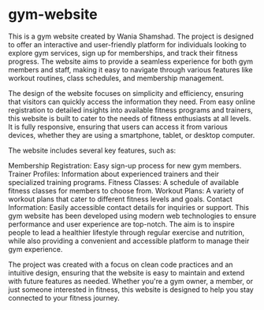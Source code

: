 # gym-website
This is a gym website created by Wania Shamshad. The project is designed to offer an interactive and user-friendly platform for individuals looking to explore gym services, sign up for memberships, and track their fitness progress. The website aims to provide a seamless experience for both gym members and staff, making it easy to navigate through various features like workout routines, class schedules, and membership management.

The design of the website focuses on simplicity and efficiency, ensuring that visitors can quickly access the information they need. From easy online registration to detailed insights into available fitness programs and trainers, this website is built to cater to the needs of fitness enthusiasts at all levels. It is fully responsive, ensuring that users can access it from various devices, whether they are using a smartphone, tablet, or desktop computer.

The website includes several key features, such as:

Membership Registration: Easy sign-up process for new gym members.
Trainer Profiles: Information about experienced trainers and their specialized training programs.
Fitness Classes: A schedule of available fitness classes for members to choose from.
Workout Plans: A variety of workout plans that cater to different fitness levels and goals.
Contact Information: Easily accessible contact details for inquiries or support.
This gym website has been developed using modern web technologies to ensure performance and user experience are top-notch. The aim is to inspire people to lead a healthier lifestyle through regular exercise and nutrition, while also providing a convenient and accessible platform to manage their gym experience.

The project was created with a focus on clean code practices and an intuitive design, ensuring that the website is easy to maintain and extend with future features as needed. Whether you're a gym owner, a member, or just someone interested in fitness, this website is designed to help you stay connected to your fitness journey.

